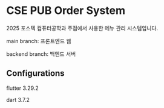 # CSE PUB Order System

2025 포스텍 컴퓨터공학과 주점에서 사용한 메뉴 관리 시스템입니다.

main branch: 프론트엔드 웹

backend branch: 백엔드 서버

## Configurations

flutter 3.29.2

dart 3.7.2
